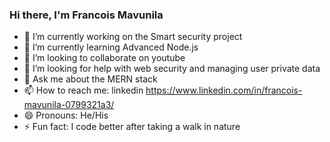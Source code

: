 ### Hi there, I'm Francois Mavunila

- 🔭 I’m currently working on the Smart security project 
- 🌱 I’m currently learning Advanced Node.js
- 👯 I’m looking to collaborate on youtube
- 🤔 I’m looking for help with web security and managing user private data
- 💬 Ask me about the MERN stack
- 📫 How to reach me: linkedin https://www.linkedin.com/in/francois-mavunila-0799321a3/
- 😄 Pronouns: He/His
- ⚡ Fun fact: I code better after taking a walk in nature


